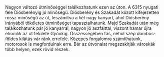 Nagyon változó útminőséggel találkozhatunk ezen az úton. A 6315 nyugati fele Diósberényig jó minőségű. Diósberény és Szakadát között kifejezetten rossz minőségű az út, leszámítva a két nagy kanyart, ahol Diósberény irányából tökéletes útminőséget tapasztalhatunk. Majd Szakadát után még találkozhatunk pár jó kanyarral, nagyon jó aszfalttal, viszont hamar újra elromlik az út felülete Gyönkig. Összességében fás, néhol szép dombos-földes kilátás vár ránk errefelé. Közepes forgalomra számíthatunk, motorosok is megfordulnak erre. Bár az útvonalat megszakítják városkák több helyen, ezek rövid részek.